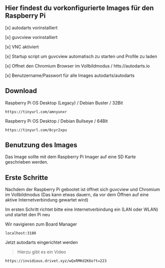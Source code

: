 ## Hier findest du vorkonfigurierte Images für den Raspberry Pi

[x] autodarts vorinstalliert

[x] guvcview vorinstalliert

[x] VNC aktiviert

[x] Startup script um guvcview automatisch zu starten und Profile zu laden

[x] Offnet den Chromium Browser im Vollbildmodus / htts://autodarts.io

[x] Benutzername/Passwort für alle Images autodarts/autodarts


## Download

Raspberry Pi OS Desktop (Legacy) / Debian Buster / 32Bit
```
https://tinyurl.com/amnyunxr
```

Raspberry Pi OS Desktop / Debian Bullseye / 64Bit
```
https://tinyurl.com/6cyr2xpu
```



## Benutzung des Images

Das Image sollte mit dem Raspberry Pi Imager auf eine SD Karte geschrieben werden.

## Erste Schritte

Nachdem der Raspberry Pi gebootet ist öffnet sich guvcview und Chromium im Vollbildmodus (Das kann etwas dauern, da vor dem Öffnen auf eine aktive Internetverbindung gewartet wird)

Im ersten Schritt richtet bitte eine Internetverbindung ein (LAN oder WLAN) und startet den Pi neu


Wir navigieren zum Board Manager
```
localhost:3180
```

Jetzt autodarts eingerichtet werden

> Hierzu gibt es ein Video
```
https://invidious.drivet.xyz/wQxRMKd2K6o?t=223
```
